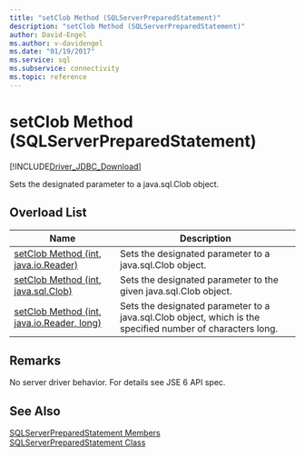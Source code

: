 ```yaml
---
title: "setClob Method (SQLServerPreparedStatement)"
description: "setClob Method (SQLServerPreparedStatement)"
author: David-Engel
ms.author: v-davidengel
ms.date: "01/19/2017"
ms.service: sql
ms.subservice: connectivity
ms.topic: reference
---
```

# setClob Method (SQLServerPreparedStatement)
[!INCLUDE[Driver_JDBC_Download](../../../includes/driver_jdbc_download.md)]

  Sets the designated parameter to a java.sql.Clob object.  
  
## Overload List  
  
|Name|Description|  
|----------|-----------------|  
|[setClob Method &#40;int, java.io.Reader&#41;](../../../connect/jdbc/reference/setclob-method-int-java-io-reader.md)|Sets the designated parameter to a java.sql.Clob object.|  
|[setClob Method &#40;int, java.sql.Clob&#41;](../../../connect/jdbc/reference/setclob-method-int-java-sql-clob.md)|Sets the designated parameter to the given java.sql.Clob object.|  
|[setClob Method &#40;int, java.io.Reader, long&#41;](../../../connect/jdbc/reference/setclob-method-int-java-io-reader-long.md)|Sets the designated parameter to a java.sql.Clob object, which is the specified number of characters long.|  
  
## Remarks  
 No server driver behavior. For details see JSE 6 API spec.  
  
## See Also  
 [SQLServerPreparedStatement Members](../../../connect/jdbc/reference/sqlserverpreparedstatement-members.md)   
 [SQLServerPreparedStatement Class](../../../connect/jdbc/reference/sqlserverpreparedstatement-class.md)  
  
  
